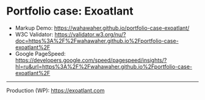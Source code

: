 # Portfolio case: Exoatlant
- Markup Demo: https://wahawaher.github.io/portfolio-case-exoatlant/
- W3C Validator: https://validator.w3.org/nu/?doc=https%3A%2F%2Fwahawaher.github.io%2Fportfolio-case-exoatlant%2F
- Google PageSpeed: https://developers.google.com/speed/pagespeed/insights/?hl=ru&url=https%3A%2F%2Fwahawaher.github.io%2Fportfolio-case-exoatlant%2F
---
Production (WP): https://exoatlant.com